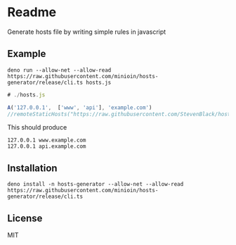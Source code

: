 # Readme
Generate hosts file by writing simple rules in javascript

## Example

``deno run --allow-net --allow-read https://raw.githubusercontent.com/minioin/hosts-generator/release/cli.ts hosts.js``

```javascript
# ./hosts.js

A('127.0.0.1',  ['www', 'api'], 'example.com')
//remoteStaticHosts("https://raw.githubusercontent.com/StevenBlack/hosts/master/hosts")

```

This should produce
```
127.0.0.1 www.example.com
127.0.0.1 api.example.com

```

## Installation
```
deno install -n hosts-generator --allow-net --allow-read https://raw.githubusercontent.com/minioin/hosts-generator/release/cli.ts
```

## License
MIT
